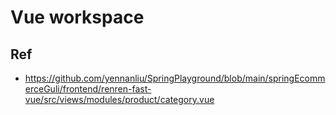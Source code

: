 # Vue workspace

## Ref
- https://github.com/yennanliu/SpringPlayground/blob/main/springEcommerceGuli/frontend/renren-fast-vue/src/views/modules/product/category.vue

